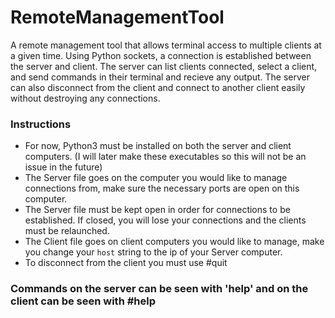 # RemoteManagementTool

A remote management tool that allows terminal access to multiple clients at a given time. Using Python sockets, a connection is established between the server and client. The server can list clients connected, select a client, and send commands in their terminal and recieve any output. The server can also disconnect from the client and connect to another client easily without destroying any connections.

### Instructions
- For now, Python3 must be installed on both the server and client computers. (I will later make these executables so this will not be an issue in the future)
- The Server file goes on the computer you would like to manage connections from, make sure the necessary ports are open on this computer.
- The Server file must be kept open in order for connections to be established. If closed, you will lose your connections and the clients must be relaunched.
- The Client file goes on client computers you would like to manage, make you change your `host` string to the ip of your Server computer.
- To disconnect from the client you must use #quit
### Commands on the server can be seen with 'help' and on the client can be seen with #help
